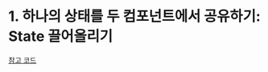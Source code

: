 # 1. 하나의 상태를 두 컴포넌트에서 공유하기: State 끌어올리기

[참고 코드](../../example-projects/react-cats/src4/components/ListRow/index.js)

